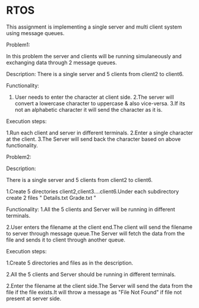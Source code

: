 # RTOS
This assignment is implementing a single server and multi client system using message queues.

Problem1:

In this problem the server and clients will be running simulaneously and exchanging data through 2 message queues.

Description:
              There is a single server and 5 clients from client2 to client6.

Functionality:

1. User needs to enter the character at client side.
2.The server will convert a lowercase character to uppercase & also vice-versa.
3.If its not an alphabetic character it will send the character as it is.

Execution steps:

1.Run each client and server in different terminals.
2.Enter a single character at the client.
3.The Server will send back the character based on above functionality.

Problem2:

Description:

There is a single server and 5 clients from client2 to client6.

1.Create 5 directories client2,client3....client6.Under each subdirectory create 2 files " Details.txt  Grade.txt "

Functionality:
1.All the 5  clients and  Server will be running in different terminals.

2.User enters the filename at the client end.The client will send the filename to server through message queue.The Server will fetch the data from the file and sends it to client through another queue.

Execution steps:

1.Create 5 directories and files as in the description.

2.All the 5  clients and  Server should be running in different terminals.

2.Enter the filename at the client side.The Server will send the data from the file if the file exists.It will throw a message as "File Not Found" if file not present at server side.



